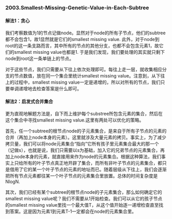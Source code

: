 ### 2003.Smallest-Missing-Genetic-Value-in-Each-Subtree

#### 解法1：贪心
我们考察数值为1的节点记做node。显然对于node的所有子节点，他们的subtree都不会包含1，故1显然就是它们的smallest missing value. 此外，对于node到root的这一条支路而言，其中所有的节点的其他分支，也都不会包含元素1，故它们的smallest missing value也都是1. 于是我们发现，我们要处理的其实就只剩下node到root这一条单链上的节点。

对于这些节点，我们只需要从下往上依次处理即可。每往上走一层，就收集相应分支的节点数值，放在同一个集合里统计smallest missing value。注意到，从下往上的过程中，smallest missing value一定是递增的，所以对所有的节点，我们只要单调递增地去检查答案是什么即可。

#### 解法2：启发式合并集合
更为直观地解题方法是，自下而上维护每个substree所包含元素的集合，然后在这个集合中寻找smallest missing value.这里有两处可以优化的策略。

首先，任一个subtree的根节点node的子元素集合，是来自于所有子节点的元素的合并（再加上node本身的元素）。这里就涉及大量元素的拷贝。事实上，为了减少拷贝量，我们可以将node元素集合“指向”它所有孩子里元素集合最大的那一个（记做s），也就是说，我们只需要以s为基础，加入它的兄弟节点的元素集合，再加上node本身的元素，就直接用来作为node的元素集合。根据这种算法，我们事实上只给所有的叶子节点真正地开辟了集合，而所有非叶子节点的元素集合，都只是借用了它的某一个叶子节点的元素的地址而已。随着层级从下往上，我们会逐渐把所有节点元素都往某一个叶子节点的元素集合里放置。总体的时间复杂度是NlogN.

其次，我们已经有某个subtree的根节点node的子元素集合，那么如何确定它的smallest missing value呢？我们不需要从1开始检查。我们可以从它的孩子节点的smallest missing value里找一个最大值T，从这个值开始逐一递增检查直至找到答案。这是因为元素1到元素T-1一定都会在node的元素集合里。

